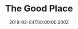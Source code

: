 ---
title: "The Good Place"
year: 2016
date: 2018-02-04T00:00:00.000Z
permalink: /almanac/tv/2018-02-04-the-good-place/index.html
season: S2E08-12
rating: 3
tmdbid: 66573
---